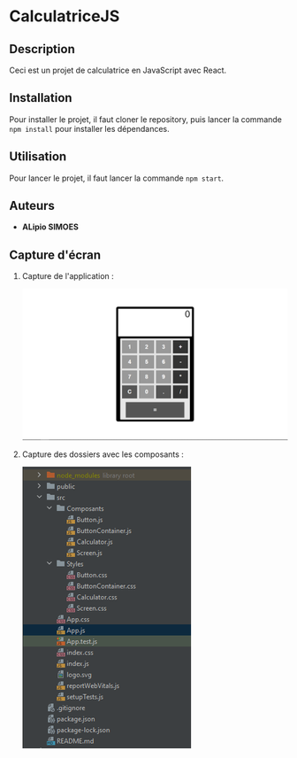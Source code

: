 # CalculatriceJS

## Description

Ceci est un projet de calculatrice en JavaScript avec React.

## Installation

Pour installer le projet, il faut cloner le repository, puis lancer la commande `npm install` pour installer les dépendances.

## Utilisation

Pour lancer le projet, il faut lancer la commande `npm start`.

## Auteurs

-   **ALipio SIMOES**

## Capture d'écran

1. Capture de l'application :

    ![Capture de l'application](./img/capture_app.png)

2. Capture des dossiers avec les composants :

    ![Capture de dossier](./img/capture_dossier.png)